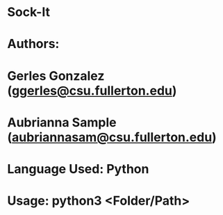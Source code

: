 # Sock-It

# Authors: 
# Gerles Gonzalez (ggerles@csu.fullerton.edu)
# Aubrianna Sample (aubriannasam@csu.fullerton.edu)

# Language Used: Python

# Usage: python3 <Folder/Path> <server machine> <server port>